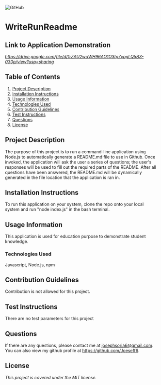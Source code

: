 
![GitHub](https://img.shields.io/github/license/Joeseff6/WriteRunReadme)

# WriteRunReadme

## Link to Application Demonstration

_https://drive.google.com/file/d/1rZAU2wuWH96AO1O3tp7xpgLQ5B3-030p/view?usp=sharing_
## Table of Contents

1. [Project Description](#project-description)
2. [Installation Instructions](#installation-instructions)
3. [Usage Information](#usage-information)
4. [Technologies Used](#technologies-used)
5. [Contribution Guidelines](#contribution-guidelines)
6. [Test Instructions](#test-instructions)
7. [Questions](#questions)
8. [License](#license)

## Project Description

The purpose of this project is to run a command-line application using Node.js to automatically generate a README.md file to use in Github. Once invoked, the application will ask the user a series of questions; the user's responses will be used to fill out the required parts of the README. After all questions have been answered, the README.md will be dynamically generated in the file location that the application is ran in.

## Installation Instructions

To run this application on your system, clone the repo onto your local system and run "node index.js" in the bash terminal.

## Usage Information 

This application is used for education purpose to demonstrate student knowledge.

### Technologies Used

Javascript, Node.js, npm

## Contribution Guidelines

Contribution is not allowed for this project.

## Test Instructions

There are no test parameters for this project

## Questions

If there are any questions, please contact me at josephsoria6@gmail.com. You can also view
my github profile at https://github.com/Joeseff6.

## License 

_This project is covered under the MIT license._
